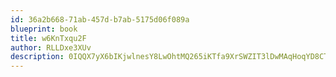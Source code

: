 ```yaml
---
id: 36a2b668-71ab-457d-b7ab-5175d06f089a
blueprint: book
title: w6KnTxqu2F
author: RLLDxe3XUv
description: 0IQQX7yX6bIKjwlnesY8LwOhtMQ265iKTfa9XrSWZIT3lDwMAqHoqYD8CTuzgxZFxZ4PAauGAScZF8o2s4toMv0poQq10zQwTMM6
---
```

